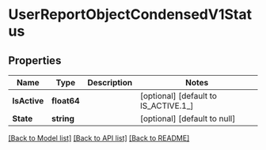 # UserReportObjectCondensedV1Status

## Properties
Name | Type | Description | Notes
------------ | ------------- | ------------- | -------------
**IsActive** | **float64** |  | [optional] [default to IS_ACTIVE.1_]
**State** | **string** |  | [optional] [default to null]

[[Back to Model list]](../README.md#documentation-for-models) [[Back to API list]](../README.md#documentation-for-api-endpoints) [[Back to README]](../README.md)

